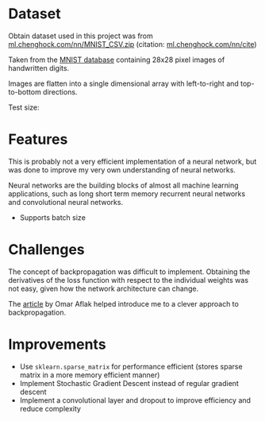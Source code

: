 # Dataset
Obtain dataset used in this project was from [ml.chenghock.com/nn/MNIST_CSV.zip](https://ml.chenghock.com/nn/MNIST_CSV.zip) (citation: [ml.chenghock.com/nn/cite](https://ml.chenghock.com/nn/cite))

Taken from the [MNIST database](https://en.wikipedia.org/wiki/MNIST_database) containing 28x28 pixel images of handwritten digits.

Images are flatten into a single dimensional array with left-to-right and top-to-bottom directions.

Test size: 

# Features
This is probably not a very efficient implementation of a neural network, but was done to improve my very own understanding of neural networks.

Neural networks are the building blocks of almost all machine learning applications, such as long short term memory recurrent neural networks and convolutional neural networks.

- Supports batch size

# Challenges
The concept of backpropagation was difficult to implement. Obtaining the derivatives of the loss function with respect to the individual weights was not easy, given how the network architecture can change.

The [article](https://towardsdatascience.com/math-neural-network-from-scratch-in-python-d6da9f29ce65#6aba) by Omar Aflak helped introduce me to a clever approach to backpropagation.

# Improvements
- Use `sklearn.sparse_matrix` for performance efficient (stores sparse matrix in a more memory efficient manner)
- Implement Stochastic Gradient Descent instead of regular gradient descent
- Implement a convolutional layer and dropout to improve efficiency and reduce complexity
